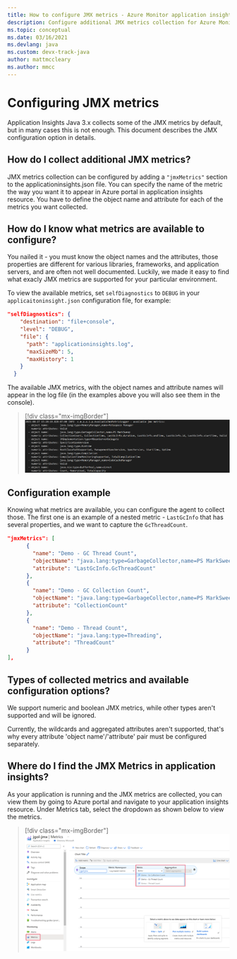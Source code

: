 ```yaml
---
title: How to configure JMX metrics - Azure Monitor application insights for Java
description: Configure additional JMX metrics collection for Azure Monitor application insights Java agent
ms.topic: conceptual
ms.date: 03/16/2021
ms.devlang: java
ms.custom: devx-track-java
author: mattmccleary
ms.author: mmcc
---
```


# Configuring JMX metrics

Application Insights Java 3.x collects some of the JMX metrics by default, but in many cases this is not enough. This document describes the JMX configuration option in details.

## How do I collect additional JMX metrics?

JMX metrics collection can be configured by adding a ```"jmxMetrics"``` section to the applicationinsights.json file. You can specify the name of the metric the way you want it to appear in Azure portal in application insights resource. You have to define the object name and attribute for each of the metrics you want collected.

## How do I know what metrics are available to configure?

You nailed it - you must know the object names and the attributes, those properties are different for various libraries, frameworks, and application servers, and are often not well documented. Luckily, we made it easy to find what exacly JMX metrics are supported for your particular environment.

To view the available metrics, set `selfDiagnostics` to `DEBUG` in your `applicaitoninsight.json` configuration file, for example:

```json
"selfDiagnostics": {
    "destination": "file+console",
    "level": "DEBUG",
    "file": {
      "path": "applicationinsights.log",
      "maxSizeMb": 5,
      "maxHistory": 1
    }
  }
```

The available JMX metrics, with the object names and attribute names will appear in the log file (in the examples above you will also see them in the console).

> [!div class="mx-imgBorder"]
> ![Screenshot of available JMX metrics in the log file](media/java-ipa/jmx/available-mbeans.png)


## Configuration example

Knowing what metrics are available, you can configure the agent to collect those. The first one is an example of a nested metric - `LastGcInfo` that has several properties, and we want to capture the `GcThreadCount`.

```json
"jmxMetrics": [
      {
        "name": "Demo - GC Thread Count",
        "objectName": "java.lang:type=GarbageCollector,name=PS MarkSweep",
        "attribute": "LastGcInfo.GcThreadCount"
      },
      {
        "name": "Demo - GC Collection Count",
        "objectName": "java.lang:type=GarbageCollector,name=PS MarkSweep",
        "attribute": "CollectionCount"
      },
      {
        "name": "Demo - Thread Count",
        "objectName": "java.lang:type=Threading",
        "attribute": "ThreadCount"
      }
],
```

## Types of collected metrics and available configuration options?

We support numeric and boolean JMX metrics, while other types aren't supported and will be ignored. 

Currently, the wildcards and aggregated attributes aren't supported, that's why every attribute 'object name'/'attribute' pair must be configured separately. 


## Where do I find the JMX Metrics in application insights?

As your application is running and the JMX metrics are collected, you can view them by going to Azure portal and navigate to your application insights resource. Under Metrics tab, select the dropdown as shown below to view the metrics.

> [!div class="mx-imgBorder"]
> ![Screenshot of metrics in portal](media/java-ipa/jmx/jmx-portal.png)
